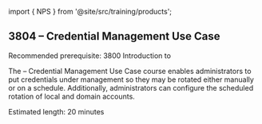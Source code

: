import { NPS } from '@site/src/training/products';

## 3804 <NPS /> – Credential Management Use Case

Recommended prerequisite: 3800 Introduction to <NPS />

The <NPS /> – Credential Management  Use Case course enables administrators to put credentials under management so they may be rotated either manually or on a schedule. Additionally, administrators can configure the scheduled rotation of local and domain accounts.

Estimated length: 20 minutes

